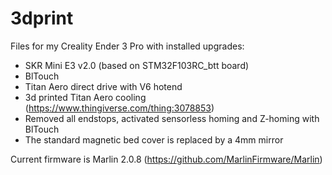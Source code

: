 # 3dprint
Files for my Creality Ender 3 Pro with installed upgrades:
- SKR Mini E3 v2.0 (based on STM32F103RC_btt board)
- BlTouch
- Titan Aero direct drive with V6 hotend
- 3d printed Titan Aero cooling (https://www.thingiverse.com/thing:3078853)
- Removed all endstops, activated sensorless homing and Z-homing with BlTouch
- The standard magnetic bed cover is replaced by a 4mm mirror

Current firmware is Marlin 2.0.8 (https://github.com/MarlinFirmware/Marlin)
